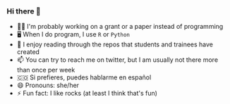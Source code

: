 ### Hi there 👋

<!--
**blancahimes/blancahimes** is a ✨ _special_ ✨ repository because its `README.md` (this file) appears on your GitHub profile.

Here are some ideas to get you started:

- 🔭 I’m currently working on ...
- 🌱 I’m currently learning ...
- 👯 I’m looking to collaborate on ...
- 🤔 I’m looking for help with ...
- 💬 Ask me about ...
- 📫 How to reach me: ...
- 😄 Pronouns: ...
- ⚡ Fun fact: ...
-->


- 👩‍💻 I'm probably working on a grant or a paper instead of programming
- 🖥️ When I do program, I use `R` or `Python`
- 🤩 I enjoy reading through the repos that students and trainees have created
- 📫 You can try to reach me on twitter, but I am usually not there more than once per week
- 🇨🇴 Si prefieres, puedes hablarme en español
- 😄 Pronouns: she/her
- ⚡ Fun fact: I like rocks (at least I think that's fun)
